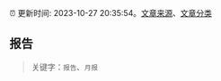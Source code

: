 :alarm_clock: 更新时间: 2023-10-27 20:35:54。[文章来源](/README.md)、[文章分类](/TAGS.md)

## 报告


> 关键字：`报告`、`月报`



